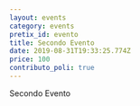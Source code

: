 ```yaml
---
layout: events
category: events
pretix_id: evento
title: Secondo Evento
date: 2019-08-31T19:33:25.774Z
price: 100
contributo_poli: true
---
```

Secondo Evento
